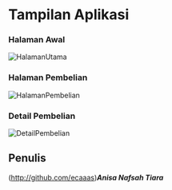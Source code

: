 # Tampilan Aplikasi
### Halaman Awal
![HalamanUtama](https://user-images.githubusercontent.com/47271571/54469723-7ac3d400-47ce-11e9-8d2f-aecd512ffef5.png)

### Halaman Pembelian
![HalamanPembelian](https://user-images.githubusercontent.com/47271571/54469724-7b5c6a80-47ce-11e9-8b9f-9d6a1dc84cf7.png)
### Detail Pembelian
![DetailPembelian](https://user-images.githubusercontent.com/47271571/54469720-7a2b3d80-47ce-11e9-9a2f-0c1e47dd10ba.png)
## Penulis

(http://github.com/ecaaas)***Anisa Nafsah Tiara***
